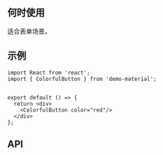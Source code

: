 ## 何时使用

适合表单场景。

## 示例

```tsx
import React from 'react';
import { ColorfulButton } from 'demo-material';


export default () => {
  return <div>
    <ColorfulButton color="red"/>
  </div>
};
```

## API

<API hideTitle  src="@/components/colorful-button/colorful-button.tsx" />
